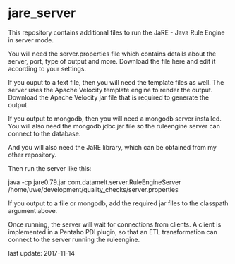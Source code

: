 # jare_server

This repository contains additional files to run the JaRE - Java Rule Engine in server mode.

You will need the server.properties file which contains details about the server, port, type of output and more. Download the file here and edit it according to your settings.

If you ouput to a text file, then you will need the template files as well. The server uses the Apache Velocity template engine
to render the output. Download the Apache Velocity jar file that is required to generate the output.

If you output to mongodb, then you will need a mongodb server installed. You will also need the mongodb jdbc jar file so the
ruleengine server can connect to the database.

And you will also need the JaRE library, which can be obtained from my other repository.

Then run the server like this:

java -cp jare0.79.jar com.datamelt.server.RuleEngineServer /home/uwe/development/quality_checks/server.properties

If you output to a file or mongodb, add the required jar files to the classpath argument above.

Once running, the server will wait for connections from clients. A client is implemented in a Pentaho PDI plugin, so that an ETL
transformation can connect to the server running the ruleengine.

last update: 2017-11-14

